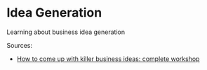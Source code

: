 # Idea Generation

Learning about business idea generation

Sources:
- [How to come up with killer business ideas: complete workshop](https://www.udemy.com/course/idea-generation-coming-up-with-killer-business-deas)

